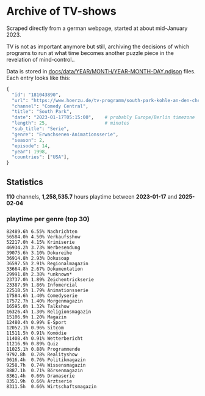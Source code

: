 # Archive of TV-shows

Scraped directly from a german webpage, started at about mid-January 2023.

TV is not as important anymore but still, archiving the decisions of which programs to run at what time
becomes another puzzle piece in the revelation of mind-control.. 

Data is stored in [docs/data/YEAR/MONTH/YEAR-MONTH-DAY.ndjson](docs/data/) files. 
Each entry looks like this:

```python
{
  "id": "181043890", 
  "url": "https://www.hoerzu.de/tv-programm/south-park-kohle-an-den-chefkoch/bid_181043890/", 
  "channel": "Comedy Central", 
  "title": "South Park", 
  "date": "2023-01-17T05:15:00",    # probably Europe/Berlin timezone 
  "length": 25,                     # minutes 
  "sub_title": "Serie", 
  "genre": "Erwachsenen-Animationsserie", 
  "season": 2, 
  "episode": 14, 
  "year": 1998, 
  "countries": ["USA"],
}
```

## Statistics

**110** channels, **1,258,535.7** hours playtime between **2023-01-17** and **2025-02-04**


### playtime per genre (top 30)

    82489.6h 6.55% Nachrichten
    56584.0h 4.50% Verkaufsshow
    52217.0h 4.15% Krimiserie
    46934.2h 3.73% Werbesendung
    39075.6h 3.10% Dokureihe
    36914.8h 2.93% Dokusoap
    36597.5h 2.91% Regionalmagazin
    33664.8h 2.67% Dokumentation
    29991.8h 2.38% *unknown*
    23737.0h 1.89% Zeichentrickserie
    23387.9h 1.86% Infomercial
    22518.5h 1.79% Animationsserie
    17584.6h 1.40% Comedyserie
    17572.7h 1.40% Morgenmagazin
    16595.0h 1.32% Talkshow
    16326.4h 1.30% Religionsmagazin
    15106.9h 1.20% Magazin
    12480.4h 0.99% E-Sport
    12052.1h 0.96% Sitcom
    11511.5h 0.91% Komödie
    11408.4h 0.91% Wetterbericht
    11216.9h 0.89% Quiz
    11025.1h 0.88% Programmende
    9792.8h  0.78% Realityshow
    9616.4h  0.76% Politikmagazin
    9258.7h  0.74% Wissensmagazin
    8887.1h  0.71% Börsenmagazin
    8361.4h  0.66% Dramaserie
    8351.9h  0.66% Arztserie
    8311.5h  0.66% Wirtschaftsmagazin
